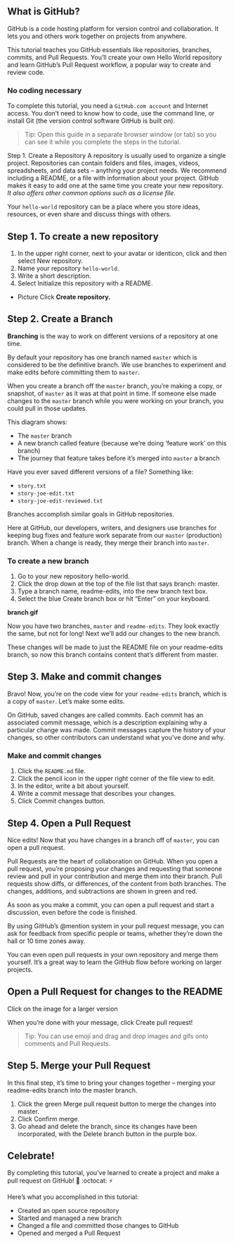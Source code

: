 
## What is GitHub?
GitHub is a code hosting platform for version control and collaboration. It lets you and others work together on projects from anywhere.

This tutorial teaches you GitHub essentials like repositories, branches, commits, and Pull Requests. You’ll create your own Hello World repository and learn GitHub’s Pull Request workflow, a popular way to create and review code.

### No coding necessary
To complete this tutorial, you need a ```GitHub.com account``` and Internet access. You don’t need to know how to code, use the command line, or install Git (the version control software GitHub is built on).

> Tip: Open this guide in a separate browser window (or tab) so you can see it while you complete the steps in the tutorial.


Step 1. Create a Repository
A repository is usually used to organize a single project. Repositories can contain folders and files, images, videos, spreadsheets, and data sets – anything your project needs. We recommend including a README, or a file with information about your project. GitHub makes it easy to add one at the same time you create your new repository. *It also offers other common options such as a license file*.

Your ```hello-world``` repository can be a place where you store ideas, resources, or even share and discuss things with others.

## Step 1. To create a new repository
 1. In the upper right corner, next to your avatar or identicon, click  and then select New repository.
 2. Name your repository ```hello-world```.
 3. Write a short description.
 4. Select Initialize this repository with a README.
 * Picture
 Click **Create repository.**
 
## Step 2. Create a Branch
**Branching** is the way to work on different versions of a repository at one time.

By default your repository has one branch named ```master``` which is considered to be the definitive branch. We use branches to experiment and make edits before committing them to ```master```.

When you create a branch off the ```master``` branch, you’re making a copy, or snapshot, of ```master``` as it was at that point in time. If someone else made changes to the ```master``` branch while you were working on your branch, you could pull in those updates.

This diagram shows:

 * The ```master``` branch
 * A new branch called feature (because we’re doing ‘feature work’ on this branch)
 * The journey that feature takes before it’s merged into ```master``` a branch


Have you ever saved different versions of a file? Something like:
 * ```story.txt```
 * ```story-joe-edit.txt```
 * ```story-joe-edit-reviewed.txt```
 
Branches accomplish similar goals in GitHub repositories.

Here at GitHub, our developers, writers, and designers use branches for keeping bug fixes and feature work separate from our ```master``` (production) branch. When a change is ready, they merge their branch into ```master```.

### To create a new branch
 1. Go to your new repository hello-world.
 2. Click the drop down at the top of the file list that says branch: master.
 3. Type a branch name, readme-edits, into the new branch text box.
 4. Select the blue Create branch box or hit “Enter” on your keyboard.
 
**branch gif**

Now you have two branches, ```master``` and ```readme-edits```. They look exactly the same, but not for long! Next we’ll add our changes to the new branch.


These changes will be made to just the README file on your readme-edits branch, so now this branch contains content that’s different from master. 
 
## Step 3. Make and commit changes
Bravo! Now, you’re on the code view for your ```readme-edits``` branch, which is a copy of ```master```. Let’s make some edits.

On GitHub, saved changes are called commits. Each commit has an associated commit message, which is a description explaining why a particular change was made. Commit messages capture the history of your changes, so other contributors can understand what you’ve done and why.

### Make and commit changes

 1. Click the ```README.md``` file.
 2. Click the  pencil icon in the upper right corner of the file view to edit.
 3. In the editor, write a bit about yourself.
 4. Write a commit message that describes your changes.
 5. Click Commit changes button.

## Step 4. Open a Pull Request
Nice edits! Now that you have changes in a branch off of ```master```, you can open a pull request.

Pull Requests are the heart of collaboration on GitHub. When you open a pull request, you’re proposing your changes and requesting that someone review and pull in your contribution and merge them into their branch. Pull requests show diffs, or differences, of the content from both branches. The changes, additions, and subtractions are shown in green and red.

As soon as you make a commit, you can open a pull request and start a discussion, even before the code is finished.

By using GitHub’s @mention system in your pull request message, you can ask for feedback from specific people or teams, whether they’re down the hall or 10 time zones away.

You can even open pull requests in your own repository and merge them yourself. It’s a great way to learn the GitHub flow before working on larger projects.

## Open a Pull Request for changes to the README
Click on the image for a larger version


When you’re done with your message, click Create pull request!

> Tip: You can use emoji and drag and drop images and gifs onto comments and Pull Requests.

## Step 5. Merge your Pull Request
In this final step, it’s time to bring your changes together – merging your readme-edits branch into the master branch.

 1. Click the green Merge pull request button to merge the changes into master.
 2. Click Confirm merge.
 3. Go ahead and delete the branch, since its changes have been incorporated, with the Delete branch button in the purple box.
 
## Celebrate!
By completing this tutorial, you’ve learned to create a project and make a pull request on GitHub! :tada: :octocat: :zap:

Here’s what you accomplished in this tutorial:

 * Created an open source repository
 * Started and managed a new branch
 * Changed a file and committed those changes to GitHub
 * Opened and merged a Pull Request

